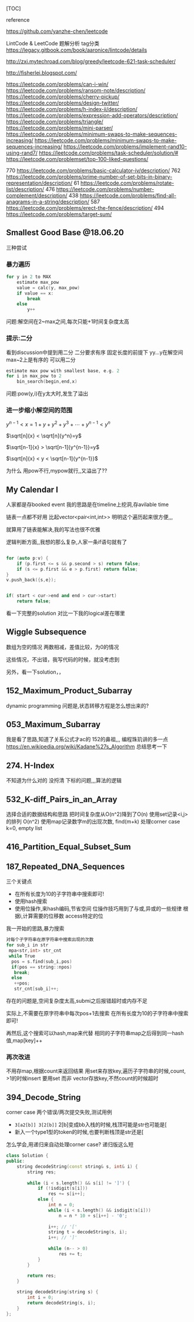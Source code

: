 [TOC]

reference

https://github.com/yanzhe-chen/leetcode

LintCode & LeetCode 题解分析 tag分类
https://legacy.gitbook.com/book/aaronice/lintcode/details

http://zxi.mytechroad.com/blog/greedy/leetcode-621-task-scheduler/

http://fisherlei.blogspot.com/



https://leetcode.com/problems/can-i-win/
https://leetcode.com/problems/ransom-note/description/
https://leetcode.com/problems/cherry-pickup/
https://leetcode.com/problems/design-twitter/
https://leetcode.com/problems/h-index-ii/description/
https://leetcode.com/problems/expression-add-operators/description/
https://leetcode.com/problems/triangle/
https://leetcode.com/problems/mini-parser/
https://leetcode.com/problems/minimum-swaps-to-make-sequences-increasing/
https://leetcode.com/problems/minimum-swaps-to-make-sequences-increasing/
https://leetcode.com/problems/implement-rand10-using-rand7/
https://leetcode.com/problems/task-scheduler/solution/#
https://leetcode.com/problemset/top-100-liked-questions/

770 
https://leetcode.com/problems/basic-calculator-iv/description/
762
https://leetcode.com/problems/prime-number-of-set-bits-in-binary-representation/description/
61
https://leetcode.com/problems/rotate-list/description/
476
https://leetcode.com/problems/number-complement/description/
438
https://leetcode.com/problems/find-all-anagrams-in-a-string/description/
587
https://leetcode.com/problems/erect-the-fence/description/
494
https://leetcode.com/problems/target-sum/
## Smallest Good Base @18.06.20

三种尝试

### 暴力遍历


```cpp
for y in 2 to MAX
	estimate max_pow
	value = calc(y, max_pow)
	if value == x:
		break
	else
		y++
```

问题:解空间在2~max之间,每次只能+1时间复杂度太高



### 提示:二分

看到discussion中提到用二分
二分要求有序
固定长度的前提下
yy...y在解空间max~2上是有序的
可以用二分



```cpp
estimate max pow with smallest base, e.g. 2
for i in max_pow to 2
	bin_search(begin,end,x)
```
问题:pow(y,i)在y太大时,发生了溢出


### 进一步缩小解空间的范围

$y^{n-1} < x={1+y+y^2+y^3+\cdots+y^{n-1}} < y^n$

$\sqrt[n]{x} < \sqrt[n]{y^n}=y$

$\sqrt[n-1]{x} > \sqrt[n-1]{y^{n-1}}=y$

$\sqrt[n]{x} < y < \sqrt[n-1]{y^{n-1}}$


为什么 用pow不行,mypow就行,,又溢出了??

## My Calendar I


人家都是存booked event
我的思路是在timeline上挖洞,存avilable time

链表一点都不好用
比起vector<pair<int,int>>
明明这个遍历起来很方便,,,

就算用了链表能解决,我的写法也很不优雅


逻辑判断方面,,我想的那么复杂,人家一条if语句就有了

```cpp

for (auto p:v) {
	if (p.first <= s && p.second > s) return false;
	if (s <= p.first && e > p.first) return false;
}
v.push_back({s,e});


if( start < cur->end and end > cur->start)
	return false;
```

看一下完整的solution
对比一下我的logical差在哪里

## Wiggle Subsequence
数组为空的情况
两数相减，差值比较，为0的情况

这些情况，不出错，我写代码的时候，就没考虑到

另外，看一下solution，，
## 152_Maximum_Product_Subarray
dynamic programming
问题是,状态转移方程是怎么想出来的?
## 053_Maximum_Subarray
我是看了思路,知道了关系公式才ac的
152的鼻祖,,,
编程珠玑讲的多一点
https://en.wikipedia.org/wiki/Kadane%27s_Algorithm
总结思考一下
## 274. H-Index
不知道为什么对的
没捋清
下标的问题,,,算法的逻辑
## 532_K-diff_Pairs_in_an_Array
选择合适的数据结构和思路
把时间复杂度从O(n^2)降到了O(n)
使用set记录<i,j>的排列  O(n^2)
使用map记录数字m的出现次数, find(m+k)
处理corner case 
k=0, empty list


## 416_Partition_Equal_Subset_Sum

## 187_Repeated_DNA_Sequences
三个关键点
+ 在所有长度为10的子字符串中搜索即可!
+ 使用hash搜索
+ 使用位操作,来hash编码,节省空间
位操作技巧用到了与或,异或的一些规律
根据i,计算需要的位移数
access特定的位

我一开始的思路,暴力搜索
```cpp
对每个子字符串在原字符串中搜索出现的次数
for sub_i in str
 mpa<str,int> str_cnt
 while True
  pos = s.find(sub_i,pos)     
  if(pos == string::npos)
   break;
  else
   ++pos;
   str_cnt[sub_i]++;                  
```
存在的问题是,空间复杂度太高,submi之后报错超时或内存不足

实际上,不需要在原字符串中每次pos+1去搜索
在所有长度为10的子字符串中搜索即可!

再然后,这个搜索可以hash,map来代替
相同的子字符串map之后得到同一hash值,map[key]++

### 再次改进
不用存map,根据count来返回结果
用set来存放key,遍历子字符串的时候,count, >1的时候insert
要用set 而非 vector存放key,不然count的时候超时
## 394_Decode_String
corner case
两个错误/两次提交失败,测试用例

+ `3[a2[b]] 3[2[b]]`
2[b]变成bb入栈的时候,栈顶可能是str也可能是[
+ 新入一个type1型的token的时候,也要判断栈顶是str还是[


怎么学会,用递归来自动处理corner case?
递归版这么短
```cpp
class Solution {
public:
    string decodeString(const string& s, int& i) {
        string res;
        
        while (i < s.length() && s[i] != ']') {
            if (!isdigit(s[i]))
                res += s[i++];
            else {
                int n = 0;
                while (i < s.length() && isdigit(s[i]))
                    n = n * 10 + s[i++] - '0';
                    
                i++; // '['
                string t = decodeString(s, i);
                i++; // ']'
                
                while (n-- > 0)
                    res += t;
            }
        }
        
        return res;
    }

    string decodeString(string s) {
        int i = 0;
        return decodeString(s, i);
    }
};
```